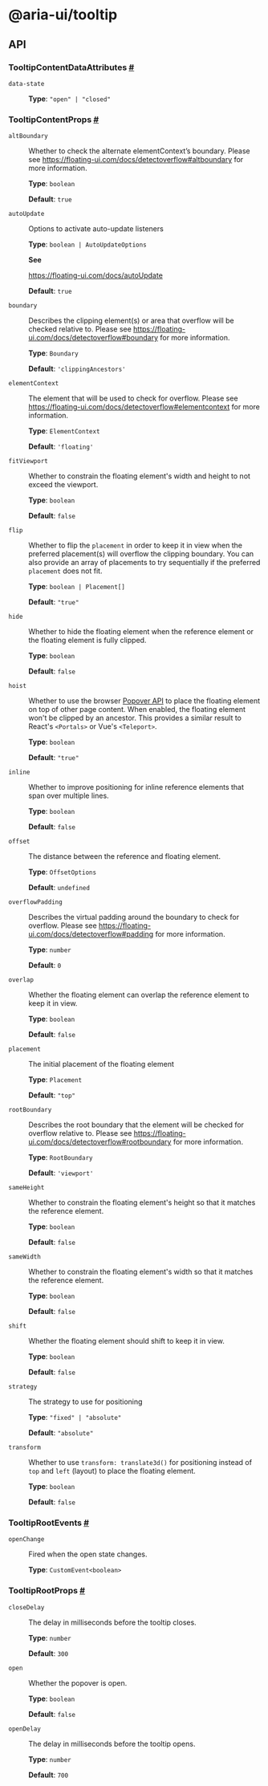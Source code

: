 # @aria-ui/tooltip

## API

### TooltipContentDataAttributes <a id="tooltip-content-data-attributes" href="#tooltip-content-data-attributes">#</a>

<dl>

<dt>

`data-state`

</dt>

<dd>

**Type**: `"open" | "closed"`

</dd>

</dl>

### TooltipContentProps <a id="tooltip-content-props" href="#tooltip-content-props">#</a>

<dl>

<dt>

`altBoundary`

</dt>

<dd>

Whether to check the alternate elementContext’s boundary. Please see https://floating-ui.com/docs/detectoverflow#altboundary for more information.

**Type**: `boolean`

**Default**: `true`

</dd>

<dt>

`autoUpdate`

</dt>

<dd>

Options to activate auto-update listeners

**Type**: `boolean | AutoUpdateOptions`

**See**

https://floating-ui.com/docs/autoUpdate

**Default**: `true`

</dd>

<dt>

`boundary`

</dt>

<dd>

Describes the clipping element(s) or area that overflow will be checked relative to. Please see https://floating-ui.com/docs/detectoverflow#boundary for more information.

**Type**: `Boundary`

**Default**: `'clippingAncestors'`

</dd>

<dt>

`elementContext`

</dt>

<dd>

The element that will be used to check for overflow. Please see https://floating-ui.com/docs/detectoverflow#elementcontext for more information.

**Type**: `ElementContext`

**Default**: `'floating'`

</dd>

<dt>

`fitViewport`

</dt>

<dd>

Whether to constrain the floating element's width and height to not exceed the viewport.

**Type**: `boolean`

**Default**: `false`

</dd>

<dt>

`flip`

</dt>

<dd>

Whether to flip the `placement` in order to keep it in view when the preferred placement(s) will overflow the clipping boundary. You can also provide an array of placements to try sequentially if the preferred `placement` does not fit.

**Type**: `boolean | Placement[]`

**Default**: `"true"`

</dd>

<dt>

`hide`

</dt>

<dd>

Whether to hide the floating element when the reference element or the floating element is fully clipped.

**Type**: `boolean`

**Default**: `false`

</dd>

<dt>

`hoist`

</dt>

<dd>

Whether to use the browser [Popover API](https://developer.mozilla.org/en-US/docs/Web/API/Popover_API) to place the floating element on top of other page content. When enabled, the floating element won't be clipped by an ancestor. This provides a similar result to React's `<Portals>` or Vue's `<Teleport>`.

**Type**: `boolean`

**Default**: `"true"`

</dd>

<dt>

`inline`

</dt>

<dd>

Whether to improve positioning for inline reference elements that span over multiple lines.

**Type**: `boolean`

**Default**: `false`

</dd>

<dt>

`offset`

</dt>

<dd>

The distance between the reference and floating element.

**Type**: `OffsetOptions`

**Default**: `undefined`

</dd>

<dt>

`overflowPadding`

</dt>

<dd>

Describes the virtual padding around the boundary to check for overflow. Please see https://floating-ui.com/docs/detectoverflow#padding for more information.

**Type**: `number`

**Default**: `0`

</dd>

<dt>

`overlap`

</dt>

<dd>

Whether the floating element can overlap the reference element to keep it in view.

**Type**: `boolean`

**Default**: `false`

</dd>

<dt>

`placement`

</dt>

<dd>

The initial placement of the floating element

**Type**: `Placement`

**Default**: `"top"`

</dd>

<dt>

`rootBoundary`

</dt>

<dd>

Describes the root boundary that the element will be checked for overflow relative to. Please see https://floating-ui.com/docs/detectoverflow#rootboundary for more information.

**Type**: `RootBoundary`

**Default**: `'viewport'`

</dd>

<dt>

`sameHeight`

</dt>

<dd>

Whether to constrain the floating element's height so that it matches the reference element.

**Type**: `boolean`

**Default**: `false`

</dd>

<dt>

`sameWidth`

</dt>

<dd>

Whether to constrain the floating element's width so that it matches the reference element.

**Type**: `boolean`

**Default**: `false`

</dd>

<dt>

`shift`

</dt>

<dd>

Whether the floating element should shift to keep it in view.

**Type**: `boolean`

**Default**: `false`

</dd>

<dt>

`strategy`

</dt>

<dd>

The strategy to use for positioning

**Type**: `"fixed" | "absolute"`

**Default**: `"absolute"`

</dd>

<dt>

`transform`

</dt>

<dd>

Whether to use `transform: translate3d()` for positioning instead of `top` and `left` (layout) to place the floating element.

**Type**: `boolean`

**Default**: `false`

</dd>

</dl>

### TooltipRootEvents <a id="tooltip-root-events" href="#tooltip-root-events">#</a>

<dl>

<dt>

`openChange`

</dt>

<dd>

Fired when the open state changes.

**Type**: `CustomEvent<boolean>`

</dd>

</dl>

### TooltipRootProps <a id="tooltip-root-props" href="#tooltip-root-props">#</a>

<dl>

<dt>

`closeDelay`

</dt>

<dd>

The delay in milliseconds before the tooltip closes.

**Type**: `number`

**Default**: `300`

</dd>

<dt>

`open`

</dt>

<dd>

Whether the popover is open.

**Type**: `boolean`

**Default**: `false`

</dd>

<dt>

`openDelay`

</dt>

<dd>

The delay in milliseconds before the tooltip opens.

**Type**: `number`

**Default**: `700`

</dd>

</dl>
